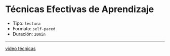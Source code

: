 # Técnicas Efectivas de Aprendizaje

- Tipo: `lectura`
- Formato: `self-paced`
- Duración: `20min`

***

[video técnicas](https://youtu.be/K1xzd-G26aI)